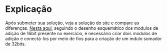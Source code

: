 # Explicação

Após submeter sua solução, veja a [solução do site](https://hdlbits.01xz.net/wiki/Module_add) e compare as diferenças. [Nesta aqui](module_add.v), seguindo o desenho esquemático dos modulos de adição de 16bit presente no exercício, é necessário criar dois módulos de adição e conectá-los por meio de fios para a criação de um mdulo somador de 32bits.
